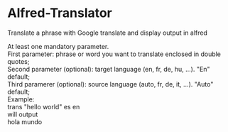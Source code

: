 Alfred-Translator
=================

Translate a phrase with Google translate and display output in alfred

At least one mandatory parameter.<br>
First parameter: phrase or word you want to translate enclosed in double quotes;<br>
Second parameter (optional): target language (en, fr, de, hu, ...). \"En\" default;<br>
Third paramerer (optional): source language (auto, fr, de, it, ...). \"Auto\" default;<br>
Example:<br>
trans \"hello world\" es en<br>
will output<br>
hola mundo<br>